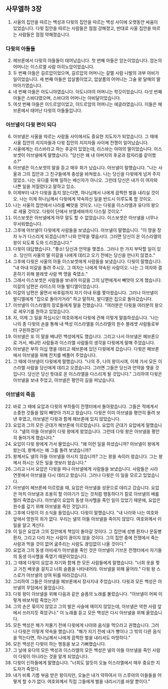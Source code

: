 ## 사무엘하 3장

1. 사울의 집안을 따르는 백성과 다윗의 집안을 따르는 백성 사이에 오랫동안 싸움이 있었습니다. 다윗 집안을 따르는 사람들은 점점 강해졌고, 반대로 사울 집안을 따르는 사람들은 점점 약해졌습니다.
### 다윗의 아들들
2. 헤브론에서 다윗의 아들들이 태어났습니다. 첫 번째 아들은 암논이었습니다. 암논의 어머니는 이스르엘 사람 아히노암이었습니다.
3. 두 번째 아들은 길르압이었으며, 길르압의 어머니는 갈멜 사람 나발의 과부 아비가일이었습니다. 세 번째 아들은 압살롬이었고, 압살롬의 어머니는 그술 왕 달매의 딸 마아가였습니다.
4. 네 번째 아들은 아도니야였습니다. 아도니야의 어머니는 학깃이었습니다. 다섯 번째 아들은 스바댜였으며, 스바댜의 어머니는 아비달이었습니다.
5. 여섯 번째 아들은 이드르암이었고, 이드르암의 어머니는 에글라였습니다. 이들은 헤브론에서 태어난 다윗의 아들들입니다.
### 아브넬이 다윗 편이 되다
6. 아브넬은 사울을 따르는 사람들 사이에서도 중요한 지도자가 되었습니다. 그 때에 사울 집안의 지지자들과 다윗 집안의 지지자들 사이에 전쟁이 일어났습니다.
7. 사울에게는 리스바라고 하는 후궁이 있었는데, 리스바는 아야의 딸이었습니다. 이스보셋이 아브넬에게 말했습니다. "당신은 왜 내 아버지의 후궁과 잠자리를 같이했소?"
8. 아브넬은 이스보셋의 말을 듣고 매우 화가 났습니다. 아브넬이 말했습니다. "나는 사울과 그의 집안과 그 친구들에게 충성을 바쳐왔소. 나는 당신을 다윗에게 넘겨 주지 않았소. 나는 유다를 위해 일하는 배신자가 아니오. 그런데 당신은 내가 이 여자와 나쁜 일을 저질렀다고 말하고 있소.
9. 이제부터 내가 다윗을 돕지 않는다면, 하나님께서 나에게 끔찍한 벌을 내리실 것이오. 나는 이제 하나님께서 다윗에게 약속하신 일을 반드시 이루도록 할 것이오.
10. 나는 사울의 집안에서 나라를 빼앗을 것이오. 나는 다윗을 이스라엘과 유다의 왕으로 세울 것이오. 다윗이 단에서 브엘세바까지 다스릴 것이오."
11. 이스보셋은 아브넬에게 아무 말도 할 수 없었습니다. 이스보셋은 아브넬을 너무나 무서워했습니다.
12. 그후에 아브넬이 다윗에게 사람들을 보냈습니다. 아브넬이 말했습니다. "이 땅을 장차 누가 다스리게 되겠습니까? 나와 언약을 맺읍시다. 그러면 당신이 온 이스라엘의 왕이 되도록 도와 드리겠습니다."
13. 다윗이 대답했습니다. "좋소! 당신과 언약을 맺겠소. 그러나 한 가지 부탁할 일이 있소. 당신이 사울의 딸 미갈을 나에게 데리고 오기 전에는 당신을 만나지 않겠소."
14. 그후에 다윗은 사울의 아들 이스보셋에게 사람들을 보냈습니다. 다윗이 말했습니다. "내 아내 미갈을 돌려 주시오. 그 여자는 나에게 약속된 사람이오. 나는 그 여자와 결혼하기 위해 블레셋 사람 백 명을 죽였소."
15. 그래서 이스보셋은 사람들을 보내어 미갈을 그의 남편에게서 빼앗아 오게 했습니다. 미갈의 남편은 라이스의 아들 발디엘이었습니다.
16. 미갈의 남편은 울면서 바후림까지 자기 아내 뒤를 쫓아왔습니다. 그러나 아브넬이 발디엘에게 "집으로 돌아가거라" 하고 말하자, 발디엘은 집으로 돌아갔습니다.
17. 아브넬이 이스라엘의 장로들에게 말을 전했습니다. "여러분은 다윗을 여러분의 왕으로 세우기를 원하고 있었습니다.
18. 자, 이제 그 일을 하십시오! 여호와께서 다윗에 관해 이렇게 말씀하셨습니다. '나는 나의 종 다윗의 손을 통해 내 백성 이스라엘을 이스라엘의 원수 블레셋 사람들로부터 구원하겠다!'"
19. 아브넬은 또 이 말을 베냐민 백성에게도 했습니다. 그리고 나서 아브넬은 헤브론으로 가서, 베냐민 사람들과 이스라엘 사람들의 생각을 다윗에게 말해 주었습니다.
20. 아브넬은 부하 이십 명을 데리고 헤브론에 있던 다윗에게 갔습니다. 다윗은 헤브론에서 아브넬을 위해 잔치를 베풀어 주었습니다.
21. 그 때에 아브넬이 다윗에게 말했습니다. "나의 주, 나의 왕이시여, 이제 가서 모든 이스라엘 사람을 당신에게 데리고 오겠습니다. 그러면 그들은 당신과 언약을 맺을 것입니다. 당신은 당신 뜻대로 온 이스라엘을 다스리게 될 것입니다." 그리하여 다윗은 아브넬을 보내 주었고, 아브넬은 평안히 길을 떠났습니다.
### 아브넬의 죽음
22. 바로 그 때에 요압과 다윗의 부하들이 전쟁터에서 돌아왔습니다. 그들은 적에게서 소중한 것들을 많이 빼앗아 가지고 왔습니다. 다윗은 이미 아브넬을 평안히 돌려 보낸 후였고, 아브넬은 다윗과 함께 헤브론에 있지 않았습니다.
23. 요압과 그의 모든 군대가 헤브론에 이르렀습니다. 요압의 군대가 요압에게 말했습니다. "넬의 아들 아브넬이 다윗 왕에게 왔었습니다. 그런데 다윗 왕은 아브넬을 평안히 돌아가게 했습니다."
24. 요압이 다윗 왕에게 가서 물었습니다. "왜 이런 일을 하셨습니까? 아브넬이 왕에게 왔는데, 왕께서는 왜 그를 돌려 보냈습니까?
25. 왕께서도 넬의 아들 아브넬을 아시지 않습니까? 그는 왕을 속이러 왔습니다. 그는 왕께서 하시는 모든 일을 엿보러 왔습니다."
26. 그리고 나서 요압은 다윗을 떠나 아브넬에게 사람들을 보냈습니다. 사람들은 시라 연못에서 아브넬을 다시 데리고 왔습니다. 그러나 다윗은 이 일을 모르고 있었습니다.
27. 아브넬이 헤브론에 이르렀을 때, 요압은 아브넬을 성문으로 데리고 갔습니다. 요압은 마치 아브넬과 조용히 할 이야기가 있는 것처럼 행동하다가 칼로 아브넬의 배를 찔러 죽였습니다. 아브넬이 요압의 동생 아사헬을 죽인 일이 있었기 때문에, 요압은 원수를 갚기 위해 아브넬을 죽인 것입니다.
28. 그후에 다윗이 이 소식을 들었습니다. 다윗이 말했습니다. "내 나라와 나는 여호와 앞에서 영원히 죄가 없다. 우리는 넬의 아들 아브넬을 죽이지 않았다. 여호와께서 이 일을 알고 계신다.
29. 이 일은 요압과 그의 집안에게 책임이 돌아갈 것이다. 그 집안에 성병 환자나 문둥병 환자, 그리고 다리 저는 사람이 끊이지 않을 것이다. 그의 집안 중에 전쟁에서 죽는 사람과 먹을 것이 없어 굶주리는 사람도 끊임없이 나올 것이다."
30. 요압과 그의 동생 아비새가 아브넬을 죽인 것은 아브넬이 기브온 전쟁터에서 자기들의 동생 아사헬을 죽였기 때문이었습니다.
31. 그 때에 다윗이 요압과 자기와 함께 한 모든 사람들에게 말했습니다. "너희 옷을 찢고 거친 베옷을 걸치고 너희 슬픔을 나타내어라. 아브넬을 위해 울어라." 다윗 왕 스스로가 아브넬의 상여 뒤를 따라갔습니다.
32. 그리하여 그들은 아브넬을 헤브론에서 장사지내 주었습니다. 다윗과 모든 백성은 아브넬의 무덤에서 울었습니다.
33. 다윗 왕이 아브넬을 위해 다음과 같은 슬픔의 노래를 불렀습니다. "아브넬이 어찌 이렇게 바보처럼 죽었는가?
34. 그의 손은 묶이지 않았고 그의 발은 사슬에 매이지 않았는데, 아브넬은 악한 사람 앞에서 쓰러지듯 죽었구나." 이 노래를 듣고 모든 백성은 다시 아브넬을 위해 울었습니다.
35. 모든 백성은 해가 저물기 전에 다윗에게 나아와 음식을 먹으라고 권했습니다. 그러나 다윗은 이렇게 약속을 했습니다. "해가 지기 전에 내가 빵이나 그 밖의 다른 음식을 먹는다면, 하나님께서 나에게 끔찍한 벌을 내리셔도 마땅하다."
36. 모든 백성은 다윗이 하는 행동을 보고 기뻐했습니다.
37. 그 날에 유다의 모든 백성과 이스라엘의 모든 백성은 넬의 아들 아브넬을 죽인 사람이 다윗이 아니라는 것을 알게 되었습니다.
38. 다윗이 신하들에게 말했습니다. "너희도 알듯이 오늘 이스라엘에서 매우 중요한 지도자가 죽었다.
39. 내가 비록 기름 부음 받은 왕이지만, 오늘은 내가 약하여서 이 스루야의 아들들을 어떻게 할 수가 없다. 여호와께서 직접 그들에게 벌을 내리시기를 바랄 뿐이다."